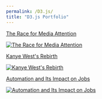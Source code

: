```yaml
---
permalink: /D3.js/
title: "D3.js Portfolio"
---
```


[The Race for Media Attention](https://observablehq.com/@connorrothschild/bar-chart-race)

[![The Race for Media Attention](https://raw.githubusercontent.com/connorrothschild/connorrothschild.github.io/master/_assets/images/bar-chart-race.gif)](https://observablehq.com/@connorrothschild/bar-chart-race)

[Kanye West's Rebirth](https://connorrothschild.github.io/D3.js/born-again-kanye)

[![Kanye West's Rebirth](https://raw.githubusercontent.com/connorrothschild/connorrothschild.github.io/master/_assets/images/kanye.jpg)](https://connorrothschild.github.io/D3.js/born-again-kanye)

[Automation and Its Impact on Jobs](https://connorrothschild.github.io/D3.js/Automation/)

[![Automation and Its Impact on Jobs](https://raw.githubusercontent.com/connorrothschild/connorrothschild.github.io/master/_assets/images/automation.jpg)](https://connorrothschild.github.io/D3.js/Automation/)
